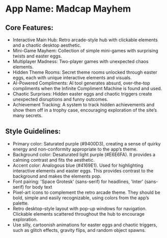 # **App Name**: Madcap Mayhem

## Core Features:

- Interactive Main Hub: Retro arcade-style hub with clickable elements and a chaotic desktop aesthetic.
- Mini-Game Mayhem: Collection of simple mini-games with surprising twists and easter eggs.
- Multiplayer Madness: Two-player games with unexpected chaos elements.
- Hidden Theme Rooms: Secret theme rooms unlocked through easter eggs, each with unique interactive elements and visuals.
- AI-Powered Compliments: AI tool generates absurd, over-the-top compliments when the Infinite Compliment Machine is found and used.
- Chaotic Surprises: Hidden easter eggs and chaotic triggers create unexpected disruptions and funny outcomes.
- Achievement Tracking: A system to track hidden achievements and show them off in a trophy case, encouraging exploration of the site’s many secrets.

## Style Guidelines:

- Primary color: Saturated purple (#9400D3), creating a sense of quirky energy and non-conformity appropriate to the app’s theme.
- Background color: Desaturated light purple (#E6E6FA). It provides a calming contrast and fits the aesthetic.
- Accent color: Analogous blue (#4169E1). Used for highlighting interactive elements and easter eggs. This provides contrast to the background and makes the elements pop.
- Font pairing: 'Space Grotesk' (sans-serif) for headlines, 'Inter' (sans-serif) for body text
- Pixel-art icons to complement the retro arcade theme. They should be bold, simple and easily recognizable, using colors from the app’s palette.
- Retro desktop-style layout with pop-up windows for navigation. Clickable elements scattered throughout the hub to encourage exploration.
- Use silly, cartoonish animations for easter eggs and chaotic triggers, such as glitch effects, gravity flips, and random object spawns.